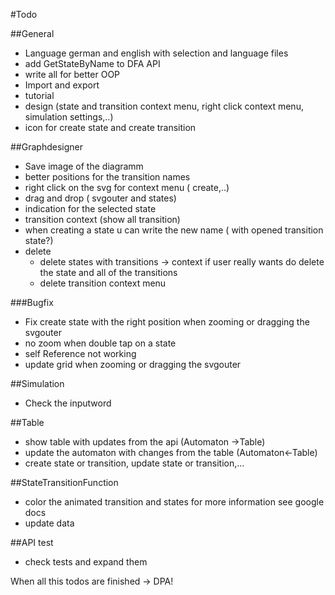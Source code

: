 #Todo

##General
* Language german and english with selection and language files
* add GetStateByName to DFA API
* write all for better OOP
* Import and export
* tutorial
* design (state and transition context menu, right click context menu, simulation settings,..)
* icon for create state and create transition


##Graphdesigner
* Save image of the diagramm
* better positions for the transition names
* right click on the svg for context menu ( create,..)
* drag and drop ( svgouter and states)
* indication for the selected state
* transition context (show all transition)
* when creating a state u can write the new name ( with opened transition state?)
* delete
  * delete states with transitions -> context if user really wants do delete the state and all of the transitions
  * delete transition context menu


###Bugfix
* Fix create state with the right position when zooming or dragging the svgouter
* no zoom when double tap on a state
* self Reference not working
* update grid when zooming or dragging the svgouter

##Simulation
 * Check the inputword

##Table
* show table with updates from the api (Automaton ->Table)
* update the automaton with changes from the table  (Automaton<-Table)
* create state or transition, update state or transition,...

##StateTransitionFunction
* color the animated transition and states for more information see google docs
* update data

##API test
* check tests and expand them


When all this todos are finished -> DPA!




